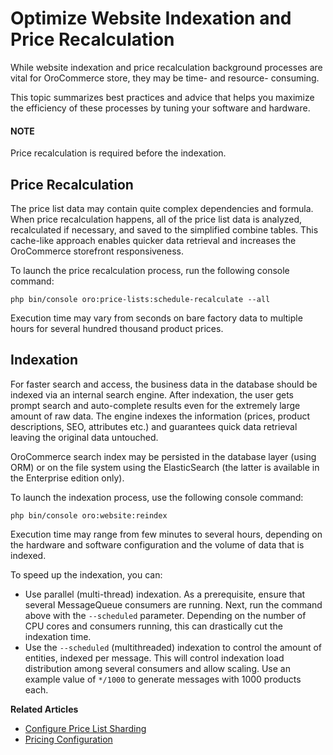 <a id="admin-website-index-and-price-calc"></a>

# Optimize Website Indexation and Price Recalculation

While website indexation and price recalculation background processes are vital
for OroCommerce store, they may be time- and resource- consuming.

This topic summarizes best practices and advice that helps you maximize the
efficiency of these processes by tuning your software and hardware.

#### NOTE
Price recalculation is required before the indexation.

## Price Recalculation

The price list data may contain quite complex dependencies and
formula. When price recalculation happens, all of the price list data is
analyzed, recalculated if necessary, and saved to the simplified combine tables.
This cache-like approach enables quicker data retrieval and increases the
OroCommerce storefront responsiveness.

To launch the price recalculation process, run the following console command:

`php bin/console oro:price-lists:schedule-recalculate --all`

Execution time may vary from seconds on bare factory data to multiple hours for
several hundred thousand product prices.

## Indexation

For faster search and access, the business data in the database should be
indexed via an internal search engine. After indexation, the user gets prompt
search and auto-complete results even for the extremely large amount of raw data.
The engine indexes the information (prices, product descriptions, SEO, attributes
etc.) and guarantees quick data retrieval leaving the original data untouched.

OroCommerce search index may be persisted in the database layer (using ORM) or
on the file system using the ElasticSearch (the latter is available in the
Enterprise edition only).

To launch the indexation process, use the following console command:

`php bin/console oro:website:reindex`

Execution time may range from few minutes to several hours, depending on the
hardware and software configuration and the volume of data that is indexed.

To speed up the indexation, you can:

* Use parallel (multi-thread) indexation. As a prerequisite, ensure that several MessageQueue consumers are running. Next, run the command above with the `--scheduled` parameter. Depending on the number of CPU cores and consumers running, this can drastically cut the indexation time.
* Use the `--scheduled` (multithreaded) indexation to control the amount of entities, indexed per message. This will control indexation load distribution among several consumers and allow scaling. Use an example value of `*/1000` to generate messages with 1000 products each.

**Related Articles**

* [Configure Price List Sharding](price-list-sharding.md#admin-price-list-sharding)
* [Pricing Configuration](../../../user/back-office/system/configuration/commerce/catalog/global-pricing.md#pricing-configuration)
